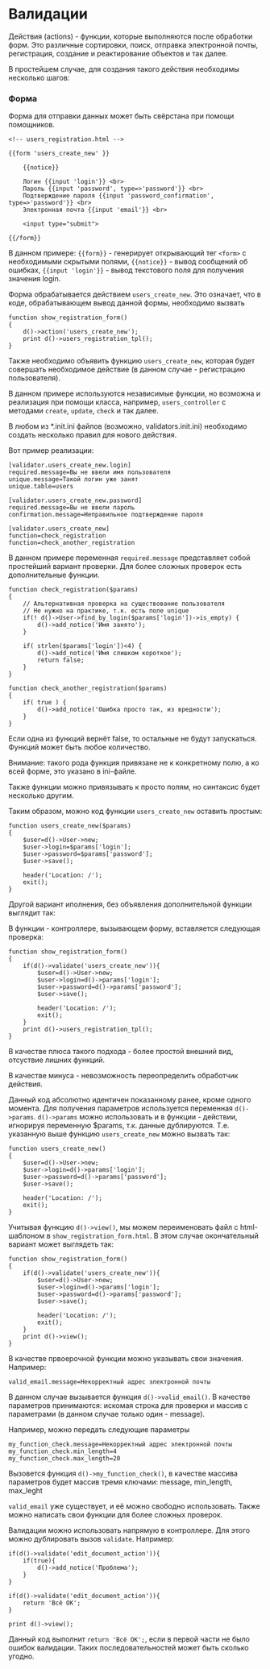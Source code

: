 Валидации
=========

Действия (actions) - функции, которые выполняются после обработки форм. Это различные сортировки, поиск, отправка электронной почты, регистрация, создание и реактирование объектов и так далее.

В простейшем случае, для создания такого действия необходимы несколько шагов:

### Форма

Форма для отправки данных может быть свёрстана при помощи помощников.

	<!-- users_registration.html -->
	
	{{form 'users_create_new' }} 

		{{notice}}
	
		Логин {{input 'login'}} <br>
		Пароль {{input 'password', type=>'password'}} <br>
		Подтверждение пароля {{input 'password_confirmation', type=>'password'}} <br>
		Электронная почта {{input 'email'}} <br>
		
		<input type="submit">

	{{/form}}
 
В данном примере: `{{form}}` - генерирует открывающий тег `<form>` с необходимыми скрытыми полями,
`{{notice}}` - вывод сообщений об ошибках, `{{input 'login'}}` - вывод текстового поля для получения значения login.


Форма обрабатывается действием `users_create_new`.
Это означает, что в коде, обрабатывающем вывод данной формы, необходимо вызвать 

	function show_registration_form()
	{
		d()->action('users_create_new');
		print d()->users_registration_tpl();
	}

Также необходимо объявить функцию `users_create_new`, которая будет совершать необходимое действие (в данном
случае - регистрацию пользователя).

В данном примере используются независимые функции, но возможна и реализация при помощи класса, например, `users_controller` с методами `create`, `update`, `check` и так далее.

В любом из *.init.ini файлов (возможно, validators.init.ini) необходимо создать несколько правил для нового действия.

Вот пример реализации:

	[validator.users_create_new.login]
	required.message=Вы не ввели имя пользователя
	unique.message=Такой логин уже занят
	unique.table=users
	
	[validator.users_create_new.password]
	required.message=Вы не ввели пароль
	confirmation.message=Неправильное подтверждение пароля

	[validator.users_create_new]
	function=check_registration
	function=check_another_registration
	
В данном примере переменная `required.message` представляет собой простейший вариант проверки. Для более сложных проверок есть дополнительные функции.

	function check_registration($params)
	{
		// Альтернативная проверка на существование пользователя
		// Не нужно на практике, т.к. есть поле unique
		if(! d()->User->find_by_login($params['login'])->is_empty) {
			d()->add_notice('Имя занято');
		}
		
		if( strlen($params['login'])<4) {
			d()->add_notice('Имя слишком короткое');
			return false;
		}
	}

	function check_another_registration($params)
	{
		if( true ) {
			d()->add_notice('Ошибка просто так, из вредности');
		}	
	}

Если одна из функций вернёт false, то остальные не будут запускаться. Функций может быть любое количество.

Внимание: такого рода функция привязане не к конкретному полю, а ко всей форме, это указано в ini-файле.

Также функции можно привязывать к просто полям, но синтаксис будет несколько другим.

Таким образом, можно код функции `users_create_new` оставить простым:
	
	function users_create_new($params)
	{
		$user=d()->User->new;
		$user->login=$params['login'];
		$user->password=$params['password'];
		$user->save();
		
		header('Location: /');
		exit();
	}
	
	
Другой вариант иполнения, без объявления дополнительной функции выглядит так:

В функции - контроллере, вызывающем форму, вставляется следующая проверка:

	function show_registration_form()
	{
		if(d()->validate('users_create_new')){
			$user=d()->User->new;
			$user->login=d()->params['login'];
			$user->password=d()->params['password'];
			$user->save();

			header('Location: /');
			exit();
		}
		print d()->users_registration_tpl();
	}

В качестве плюса такого подхода - более простой внешний вид, отсуствие лишних функций.

В качестве минуса - невозможность переопределить обработчик действия.

Данный код абсолютно идентичен показанному ранее, кроме одного момента.
Для получения параметров используется переменная `d()->params`.
`d()->params` можно использовать и в функции - действии, игнорируя переменную $params, т.к. данные дублируются.
Т.е. указанную выше функцию `users_create_new` можно вызвать так:

	function users_create_new()
	{
		$user=d()->User->new;
		$user->login=d()->params['login'];
		$user->password=d()->params['password'];
		$user->save();

		header('Location: /');
		exit();
	}

Учитывая функцию `d()->view()`, мы можем переименовать файл с html-шаблоном в `show_registration_form.html`.
В этом случае окончательный вариант может выглядеть так:

	function show_registration_form()
	{
		if(d()->validate('users_create_new')){
			$user=d()->User->new;
			$user->login=d()->params['login'];
			$user->password=d()->params['password'];
			$user->save();

			header('Location: /');
			exit();
		}
		print d()->view();
	}


В качестве првоерочной функции можно указывать свои значения. Например:

	valid_email.message=Некорректный адрес электронной почты

В данном случае вызывается функция `d()->valid_email()`. В качестве параметров принимаются: искомая строка для проверки
и массив с параметрами (в данном случае только один - message).

Например, можно передать следующие параметры

	my_function_check.message=Некорректный адрес электронной почты
	my_function_check.min_length=4
	my_function_check.max_length=20

Вызовется функция `d()->my_function_check()`, в качестве массива параметров будет массив тремя ключами: message,
min_length, max_leght

`valid_email` уже существует, и её можно свободно использовать. Также можно написать свои функции для более сложных
проверок.


Валидации можно использовать напрямую в контроллере. Для этого можно дублировать вызов `validate`. Например:

	if(d()->validate('edit_document_action')){
		if(true){
			d()->add_notice('Проблема');
		}
	}
	
	if(d()->validate('edit_document_action')){
		return 'Всё ОК';
	}
	
	print d()->view();
	
Данный код выполнит `return 'Всё ОК';`, если в первой части не было ошибок валидации. Таких последовательностей может быть сколько угодно.